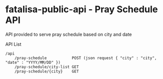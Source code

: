 # fatalisa-public-api - Pray Schedule API

API provided to serve pray schedule based on city and date

API List

    /api
        /pray-schedule           POST (json request { "city" : "city", "date" : "YYYY/MM/DD" })
        /pray-schedule/city-list GET
        /pray-schedule/{city}    GET